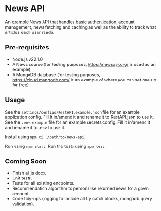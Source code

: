 # News API

An example News API that handles basic authentication, account management, news fetching and caching as well as the ability to track what articles each user reads.

## Pre-requisites

* Node.js v22.1.0
* A News source (for testing purposes, https://newsapi.org/ is used as an example)
* A MongoDB database (for testing purposes, https://cloud.mongodb.com/ is an example of where you can set one up for free)

## Usage
See the `settings/configs/RestAPI.example.json` file for an example application config. Fill it in/amend it and rename it to RestAPI.json to use it.
See the `.env.example` file for an example secrets config. Fill it in/amend it and rename it to .env to use it.

Install using `npm ci ./path/to/news-api`.

Run using `npm start`.
Run the tests using `npm test`.

## Coming Soon
* Finish all js docs.
* Unit tests.
* Tests for all existing endpoints.
* Recommendation algorithm to personalise returned news for a given account.
* Code tidy-ups (logging to include all try catch blocks, mongodb query validation).
